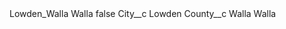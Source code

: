 <?xml version="1.0" encoding="UTF-8"?>
<CustomMetadata xmlns="http://soap.sforce.com/2006/04/metadata" xmlns:xsi="http://www.w3.org/2001/XMLSchema-instance" xmlns:xsd="http://www.w3.org/2001/XMLSchema">
    <label>Lowden_Walla Walla</label>
    <protected>false</protected>
    <values>
        <field>City__c</field>
        <value xsi:type="xsd:string">Lowden</value>
    </values>
    <values>
        <field>County__c</field>
        <value xsi:type="xsd:string">Walla Walla</value>
    </values>
</CustomMetadata>
